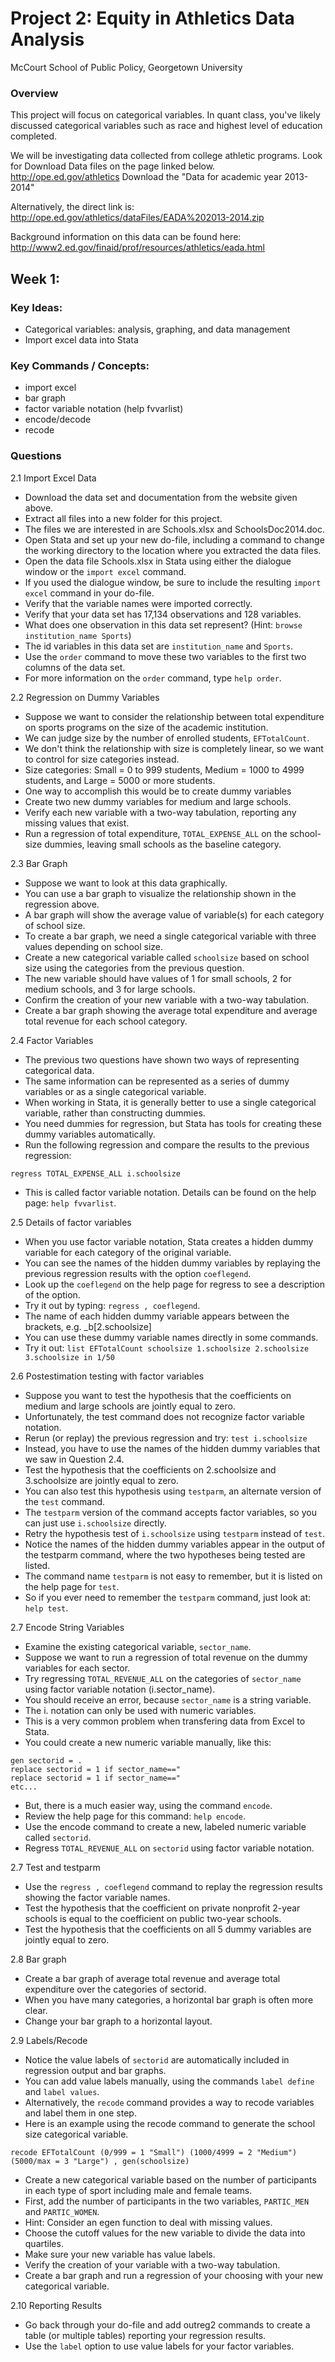 # Project 2: Equity in Athletics Data Analysis 
McCourt School of Public Policy, Georgetown University

### Overview
This project will focus on categorical variables.
In quant class, you've likely discussed categorical variables such as race and highest level of education completed.

We will be investigating data collected from college athletic programs. 
Look for Download Data files on the page linked below.
http://ope.ed.gov/athletics
Download the "Data for academic year 2013-2014"

Alternatively, the direct link is: 
http://ope.ed.gov/athletics/dataFiles/EADA%202013-2014.zip

Background information on this data can be found here:
http://www2.ed.gov/finaid/prof/resources/athletics/eada.html

## Week 1: 
### Key Ideas:

 - Categorical variables: analysis, graphing, and data management
 - Import excel data into Stata

### Key Commands / Concepts:

 - import excel
 - bar graph 
 - factor variable notation (help fvvarlist)
 - encode/decode
 - recode 

### Questions

2.1 Import Excel Data 
 - Download the data set and documentation from the website given above.  
 - Extract all files into a new folder for this project. 
 - The files we are interested in are Schools.xlsx and SchoolsDoc2014.doc.
 - Open Stata and set up your new do-file, including a command to change the working directory to the location where you extracted the data files.
 - Open the data file Schools.xlsx in Stata using either the dialogue window or the `import excel` command.
 - If you used the dialogue window, be sure to include the resulting `import excel` command in your do-file.
 - Verify that the variable names were imported correctly.
 - Verify that your data set has 17,134 observations and 128 variables.
 - What does one observation in this data set represent? (Hint: `browse institution_name Sports`)
 - The id variables in this data set are `institution_name` and  `Sports`. 
 - Use the `order` command to move these two variables to the first two columns of the data set. 
 - For more information on the `order` command, type `help order`.   

2.2 Regression on Dummy Variables 
 - Suppose we want to consider the relationship between total expenditure on sports programs on the size of the academic institution.
 - We can judge size by the number of enrolled students, `EFTotalCount`.
 - We don't think the relationship with size is completely linear, so we want to control for size categories instead.
 - Size categories: Small = 0 to 999 students, Medium = 1000 to 4999 students, and Large = 5000 or more students.
 - One way to accomplish this would be to create dummy variables 
 - Create two new dummy variables for medium and large schools.
 - Verify each new variable with a two-way tabulation, reporting any missing values that exist.
 - Run a regression of total expenditure, `TOTAL_EXPENSE_ALL` on the school-size dummies, leaving small schools as the baseline category.
  
2.3 Bar Graph 
 - Suppose we want to look at this data graphically.
 - You can use a bar graph to visualize the relationship shown in the regression above. 
 - A bar graph will show the average value of variable(s) for each category of school size.
 - To create a bar graph, we need a single categorical variable with three values depending on school size. 
 - Create a new categorical variable called `schoolsize` based on school size using the categories from the previous question.
 - The new variable should have values of 1 for small schools, 2 for medium schools, and 3 for large schools.
 - Confirm the creation of your new variable with a two-way tabulation.
 - Create a bar graph showing the average total expenditure and average total revenue for each school category.

2.4 Factor Variables 
 - The previous two questions have shown two ways of representing categorical data.
 - The same information can be represented as a series of dummy variables or as a single categorical variable. 
 - When working in Stata, it is generally better to use a single categorical variable, rather than constructing dummies. 
 - You need dummies for regression, but Stata has tools for creating these dummy variables automatically. 
 - Run the following regression and compare the results to the previous regression:
 ```
 regress TOTAL_EXPENSE_ALL i.schoolsize
 ```
 - This is called factor variable notation. Details can be found on the help page: `help fvvarlist`.
 
2.5 Details of factor variables 
 - When you use factor variable notation, Stata creates a hidden dummy variable for each category of the original variable.
 - You can see the names of the hidden dummy variables by replaying the previous regression results with the option `coeflegend`.
 - Look up the `coeflegend` on the help page for regress to see a description of the option.
 - Try it out by typing: `regress , coeflegend`.
 - The name of each hidden dummy variable appears between the brackets, e.g. _b[2.schoolsize]
 - You can use these dummy variable names directly in some commands. 
 - Try it out: `list EFTotalCount schoolsize 1.schoolsize 2.schoolsize 3.schoolsize in 1/50` 

2.6 Postestimation testing with factor variables
 - Suppose you want to test the hypothesis that the coefficients on medium and large schools are jointly equal to zero.
 - Unfortunately, the test command does not recognize factor variable notation. 
 - Rerun (or replay) the previous regression and try: `test i.schoolsize`
 - Instead, you have to use the names of the hidden dummy variables that we saw in Question 2.4.
 - Test the hypothesis that the coefficients on 2.schoolsize and 3.schoolsize are jointly equal to zero.
 - You can also test this hypothesis using `testparm`, an alternate version of the `test` command. 
 - The `testparm` version of the command accepts factor variables, so you can just use `i.schoolsize` directly.
 - Retry the hypothesis test of `i.schoolsize` using `testparm` instead of `test`.
 - Notice the names of the hidden dummy variables appear in the output of the testparm command, where the two hypotheses being tested are listed.
 - The command name `testparm` is not easy to remember, but it is listed on the help page for `test`.
 - So if you ever need to remember the `testparm` command, just look at: `help test`. 


2.7 Encode String Variables 
 - Examine the existing categorical variable, `sector_name`. 
 - Suppose we want to run a regression of total revenue on the dummy variables for each sector.  
 - Try regressing `TOTAL_REVENUE_ALL` on the categories of `sector_name` using factor variable notation (i.sector_name). 
 - You should receive an error, because `sector_name` is a string variable.
 - The i. notation can only be used with numeric variables. 
 - This is a very common problem when transfering data from Excel to Stata.
 - You could create a new numeric variable manually, like this:
```
gen sectorid = .
replace sectorid = 1 if sector_name=="
replace sectorid = 1 if sector_name=="
etc...
```
 - But, there is a much easier way, using the command `encode`.
 - Review the help page for this command: `help encode`.
 - Use the encode command to create a new, labeled numeric variable called `sectorid`.
 - Regress `TOTAL_REVENUE_ALL` on `sectorid` using factor variable notation. 

2.7 Test and testparm 
 - Use the `regress , coeflegend` command to replay the regression results showing the factor variable names.
 - Test the hypothesis that the coefficient on private nonprofit 2-year schools is equal to the coefficient on public two-year schools.
 - Test the hypothesis that the coefficients on all 5 dummy variables are jointly equal to zero.

2.8 Bar graph
 - Create a bar graph of average total revenue and average total expenditure over the categories of sectorid. 
 - When you have many categories, a horizontal bar graph is often more clear.
 - Change your bar graph to a horizontal layout. 

2.9 Labels/Recode 
 - Notice the value labels of `sectorid` are automatically included in regression output and bar graphs. 
 - You can add value labels manually, using the commands `label define` and `label values`.
 - Alternatively, the `recode` command provides a way to recode variables and label them in one step. 
 - Here is an example using the recode command to generate the school size categorical variable. 
```
recode EFTotalCount (0/999 = 1 "Small") (1000/4999 = 2 "Medium") (5000/max = 3 "Large") , gen(schoolsize)
``` 
 - Create a new categorical variable based on the number of participants in each type of sport including male and female teams.
 - First, add the number of participants in the two variables, `PARTIC_MEN` and `PARTIC_WOMEN`.
 - Hint: Consider an egen function to deal with missing values.
 - Choose the cutoff values for the new variable to divide the data into quartiles.
 - Make sure your new variable has value labels.
 - Verify the creation of your variable with a two-way tabulation.
 - Create a bar graph and run a regression of your choosing with your new categorical variable.

2.10 Reporting Results
 - Go back through your do-file and add outreg2 commands to create a table (or multiple tables) reporting your regression results.
 - Use the `label` option to use value labels for your factor variables.


